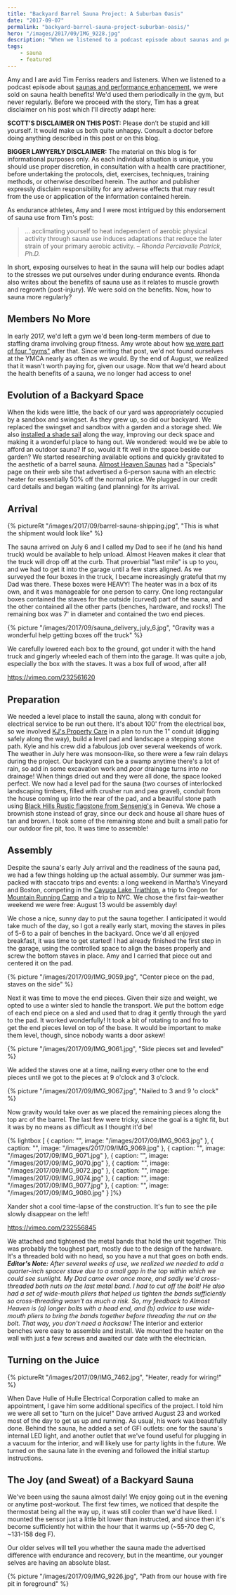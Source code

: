 ```yaml
---
title: "Backyard Barrel Sauna Project: A Suburban Oasis"
date: "2017-09-07"
permalink: "backyard-barrel-sauna-project-suburban-oasis/"
hero: "/images/2017/09/IMG_9228.jpg"
description: "When we listened to a podcast episode about saunas and performance enhancement, we were sold on sauna health benefits. Could we build one in our backyard?"
tags: 
    - sauna
    - featured
---
```


Amy and I are avid Tim Ferriss readers and listeners. When we listened to a podcast episode about [saunas and performance enhancement](https://tim.blog/2014/04/10/saunas-hyperthermic-conditioning-2), we were sold on sauna health benefits! We'd used them periodically in the gym, but never regularly. Before we proceed with the story, Tim has a great disclaimer on his post which I'll directly adapt here:

**SCOTT'S DISCLAIMER ON THIS POST:** Please don’t be stupid and kill yourself. It would make us both quite unhappy. Consult a doctor before doing anything described in this post or on this blog.

**BIGGER LAWYERLY DISCLAIMER:** The material on this blog is for informational purposes only. As each individual situation is unique, you should use proper discretion, in consultation with a health care practitioner, before undertaking the protocols, diet, exercises, techniques, training methods, or otherwise described herein. The author and publisher expressly disclaim responsibility for any adverse effects that may result from the use or application of the information contained herein.

As endurance athletes, Amy and I were most intrigued by this endorsement of sauna use from Tim's post:

> ... acclimating yourself to heat independent of aerobic physical activity through sauna use induces adaptations that reduce the later strain of your primary aerobic activity. – _Rhonda Perciavalle Patrick, Ph.D._

In short, exposing ourselves to heat in the sauna will help our bodies adapt to the stresses we put ourselves under during endurance events. Rhonda also writes about the benefits of sauna use as it relates to muscle growth and regrowth (post-injury). We were sold on the benefits. Now, how to sauna more regularly?

## Members No More

In early 2017, we'd left a gym we'd been long-term members of due to staffing drama involving group fitness. Amy wrote about how [we were part of four "gyms"](http://skirtrunner.com/musings/selecting-gym-went-1-gym-four/) after that. Since writing that post, we'd not found ourselves at the YMCA nearly as often as we would. By the end of August, we realized that it wasn't worth paying for, given our usage. Now that we'd heard about the health benefits of a sauna, we no longer had access to one!

## Evolution of a Backyard Space

When the kids were little, the back of our yard was appropriately occupied by a sandbox and swingset. As they grew up, so did our backyard. We replaced the swingset and sandbox with a garden and a storage shed. We also [installed a shade sail](/improve-your-backyard-install-a-shade-sail/) along the way, improving our deck space and making it a wonderful place to hang out. We wondered: would we be able to afford an outdoor sauna? If so, would it fit well in the space beside our garden? We started researching available options and quickly gravitated to the aesthetic of a barrel sauna. [Almost Heaven Saunas](https://almostheaven.com/current-specials) had a "Specials" page on their web site that advertised a 6-person sauna with an electric heater for essentially 50% off the normal price. We plugged in our credit card details and began waiting (and planning) for its arrival.

## Arrival

{% pictureRt "/images/2017/09/barrel-sauna-shipping.jpg", "This is what the shipment would look like" %}

The sauna arrived on July 6 and I called my Dad to see if he (and his hand truck) would be available to help unload. Almost Heaven makes it clear that the truck will drop off at the curb. That proverbial "last mile" is up to you, and we had to get it into the garage until a few stars aligned. As we surveyed the four boxes in the truck, I became increasingly grateful that my Dad was there. These boxes were HEAVY! The heater was in a box of its own, and it was manageable for one person to carry. One long rectangular boxes contained the staves for the outside (curved) part of the sauna, and the other contained all the other parts (benches, hardware, and rocks!) The remaining box was 7' in diameter and contained the two end pieces.

{% picture "/images/2017/09/sauna_delivery_july_6.jpg", "Gravity was a wonderful help getting boxes off the truck" %}

We carefully lowered each box to the ground, got under it with the hand truck and gingerly wheeled each of them into the garage. It was quite a job, especially the box with the staves. It was a box full of wood, after all!

https://vimeo.com/232561620

## Preparation

We needed a level place to install the sauna, along with conduit for electrical service to be run out there. It's about 100' from the electrical box, so we involved [KJ's Property Care](https://www.facebook.com/pg/KJPropertyCare) in a plan to run the 1" conduit (digging safely along the way), build a level pad and landscape a stepping stone path. Kyle and his crew did a fabulous job over several weekends of work. The weather in July here was monsoon-like, so there were a few rain delays during the project. Our backyard can be a swamp anytime there's a lot of rain, so add in some excavation work and _poor_ drainage turns into _no_ drainage! When things dried out and they were all done, the space looked perfect. We now had a level pad for the sauna (two courses of interlocked landscaping timbers, filled with crusher run and pea gravel), conduit from the house coming up into the rear of the pad, and a beautiful stone path using [Black Hills Rustic flagstone from Sensenig's](http://sensenigs.com/product/black-hills-rustic-flagstone) in Geneva. We chose a brownish stone instead of gray, since our deck and house all share hues of tan and brown. I took some of the remaining stone and built a small patio for our outdoor fire pit, too. It was time to assemble!

## Assembly

Despite the sauna's early July arrival and the readiness of the sauna pad, we had a few things holding up the actual assembly. Our summer was jam-packed with staccato trips and events: a long weekend in Martha’s Vineyard and Boston, competing in the [Cayuga Lake Triathlon](/cayuga-lake-triathlon-2017/), a trip to Oregon for [Mountain Running Camp](/mazamas-mountain-running-camp-mrc-2017/) and a trip to NYC. We chose the first fair-weather weekend we were free: August 13 would be assembly day!

We chose a nice, sunny day to put the sauna together. I anticipated it would take much of the day, so I got a really early start, moving the staves in piles of 5-6 to a pair of benches in the backyard. Once we'd all enjoyed breakfast, it was time to get started! I had already finished the first step in the garage, using the controlled space to align the bases properly and screw the bottom staves in place. Amy and I carried that piece out and centered it on the pad.

{% picture "/images/2017/09/IMG_9059.jpg", "Center piece on the pad, staves on the side" %}

Next it was time to move the end pieces. Given their size and weight, we opted to use a winter sled to handle the transport. We put the bottom edge of each end piece on a sled and used that to drag it gently through the yard to the pad. It worked wonderfully! It took a bit of rotating to and fro to get the end pieces level on top of the base. It would be important to make them level, though, since nobody wants a door askew!

{% picture "/images/2017/09/IMG_9061.jpg", "Side pieces set and leveled" %}

We added the staves one at a time, nailing every other one to the end pieces until we got to the pieces at 9 o'clock and 3 o'clock.

{% picture "/images/2017/09/IMG_9067.jpg", "Nailed to 3 and 9 'o clock" %}

Now gravity would take over as we placed the remaining pieces along the top arc of the barrel. The last few were tricky, since the goal is a tight fit, but it was by no means as difficult as I thought it'd be!

{% lightbox [
    { caption: "", image: "/images/2017/09/IMG_9063.jpg" },
    { caption: "", image: "/images/2017/09/IMG_9069.jpg" },
    { caption: "", image: "/images/2017/09/IMG_9071.jpg" },
    { caption: "", image: "/images/2017/09/IMG_9070.jpg" },
    { caption: "", image: "/images/2017/09/IMG_9072.jpg" },
    { caption: "", image: "/images/2017/09/IMG_9074.jpg" },
    { caption: "", image: "/images/2017/09/IMG_9077.jpg" },
    { caption: "", image: "/images/2017/09/IMG_9080.jpg" }
]%}

Xander shot a cool time-lapse of the construction. It's fun to see the pile slowly disappear on the left!

https://vimeo.com/232556845

We attached and tightened the metal bands that hold the unit together. This was probably the toughest part, mostly due to the design of the hardware. It's a threaded bold with no head, so you have a nut that goes on both ends. _**Editor's Note:** After several weeks of use, we realized we needed to add a quarter-inch spacer stave due to a small gap in the top within which we could see sunlight. My Dad came over once more, and sadly we'd cross-threaded both nuts on the last metal band. I had to cut off the bolt! He also had a set of wide-mouth pliers that helped us tighten the bands sufficiently so cross-threading wasn't as much a risk. So, my feedback to Almost Heaven is (a) longer bolts with a head end, and (b) advice to use wide-mouth pliers to bring the bands together before threading the nut on the bolt. That way, you don't need a hacksaw!_ The interior and exterior benches were easy to assemble and install. We mounted the heater on the wall with just a few screws and awaited our date with the electrician.

## Turning on the Juice

{% pictureRt "/images/2017/09/IMG_7462.jpg", "Heater, ready for wiring!" %}

When Dave Hulle of Hulle Electrical Corporation called to make an appointment, I gave him some additional specifics of the project. I told him we were all set to "turn on the juice!" Dave arrived August 23 and worked most of the day to get us up and running. As usual, his work was beautifully done. Behind the sauna, he added a set of GFI outlets: one for the sauna's internal LED light, and another outlet that we've found useful for plugging in a vacuum for the interior, and will likely use for party lights in the future. We turned on the sauna late in the evening and followed the initial startup instructions.

## The Joy (and Sweat) of a Backyard Sauna

We've been using the sauna almost daily! We enjoy going out in the evening or anytime post-workout. The first few times, we noticed that despite the thermostat being all the way up, it was still cooler than we'd have liked. I mounted the sensor just a little bit lower than instructed, and since then it's become sufficiently hot within the hour that it warms up (~55-70 deg C, ~131-158 deg F).

Our older selves will tell you whether the sauna made the advertised difference with endurance and recovery, but in the meantime, our younger selves are having an absolute blast.

{% picture "/images/2017/09/IMG_9226.jpg", "Path from our house with fire pit in foreground" %}

